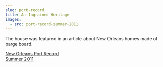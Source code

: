 ```yaml
---
slug: port-record
title: An Ingrained Heritage
images:
  - src: port-record-summer-2011
---
```

The house was featured in an article about New Orleans homes made of barge board.

[New Orleans Port Record<br>Summer 2011][article]

[article]: https://assets.gauslin.com/files/pdf/Port-Record-Summer-2011.pdf "An Ingrained Heritage"
